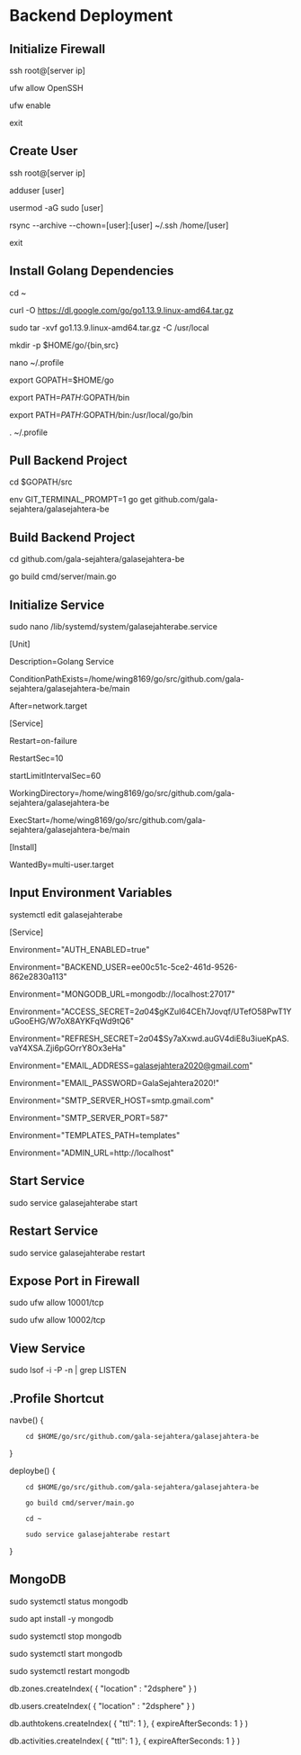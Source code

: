 # Backend Deployment

## Initialize Firewall

ssh root@[server ip]

ufw allow OpenSSH

ufw enable

exit

## Create User
ssh root@[server ip]

adduser [user]

usermod -aG sudo [user]

rsync --archive --chown=[user]:[user] ~/.ssh /home/[user]

exit

## Install Golang Dependencies

cd ~

curl -O https://dl.google.com/go/go1.13.9.linux-amd64.tar.gz

sudo tar -xvf go1.13.9.linux-amd64.tar.gz -C /usr/local

mkdir -p $HOME/go/{bin,src}

nano ~/.profile

export GOPATH=$HOME/go

export PATH=$PATH:$GOPATH/bin

export PATH=$PATH:$GOPATH/bin:/usr/local/go/bin

. ~/.profile

## Pull Backend Project

cd $GOPATH/src

env GIT_TERMINAL_PROMPT=1 go get github.com/gala-sejahtera/galasejahtera-be

## Build Backend Project

cd github.com/gala-sejahtera/galasejahtera-be

go build cmd/server/main.go

## Initialize Service

sudo nano /lib/systemd/system/galasejahterabe.service

[Unit]

Description=Golang Service

ConditionPathExists=/home/wing8169/go/src/github.com/gala-sejahtera/galasejahtera-be/main

After=network.target

[Service]

Restart=on-failure

RestartSec=10

startLimitIntervalSec=60

WorkingDirectory=/home/wing8169/go/src/github.com/gala-sejahtera/galasejahtera-be

ExecStart=/home/wing8169/go/src/github.com/gala-sejahtera/galasejahtera-be/main

[Install]

WantedBy=multi-user.target

## Input Environment Variables

systemctl edit galasejahterabe

[Service]

Environment="AUTH_ENABLED=true"

Environment="BACKEND_USER=ee00c51c-5ce2-461d-9526-862e2830a113"

Environment="MONGODB_URL=mongodb://localhost:27017"

Environment="ACCESS_SECRET=$2a$04$gKZuI64CEh7Jovqf/UTefO58PwT1YuGooEHG/W7oX8AYKFqWd9tQ6"

Environment="REFRESH_SECRET=$2a$04$Sy7aXxwd.auGV4diE8u3iueKpAS.vaY4XSA.Zji6pGOrrY8Ox3eHa"

Environment="EMAIL_ADDRESS=galasejahtera2020@gmail.com"

Environment="EMAIL_PASSWORD=GalaSejahtera2020!"

Environment="SMTP_SERVER_HOST=smtp.gmail.com"

Environment="SMTP_SERVER_PORT=587"

Environment="TEMPLATES_PATH=templates"

Environment="ADMIN_URL=http://localhost"

## Start Service

sudo service galasejahterabe start

## Restart Service

sudo service galasejahterabe restart

## Expose Port in Firewall

sudo ufw allow 10001/tcp

sudo ufw allow 10002/tcp

## View Service

sudo lsof -i -P -n | grep LISTEN

## .Profile Shortcut

navbe() {

        cd $HOME/go/src/github.com/gala-sejahtera/galasejahtera-be

}

deploybe() {

        cd $HOME/go/src/github.com/gala-sejahtera/galasejahtera-be

        go build cmd/server/main.go

        cd ~

        sudo service galasejahterabe restart

}

## MongoDB

sudo systemctl status mongodb

sudo apt install -y mongodb

sudo systemctl stop mongodb

sudo systemctl start mongodb

sudo systemctl restart mongodb

db.zones.createIndex( { "location" : "2dsphere" } )

db.users.createIndex( { "location" : "2dsphere" } )

db.authtokens.createIndex( { "ttl": 1 }, { expireAfterSeconds: 1 } )

db.activities.createIndex( { "ttl": 1 }, { expireAfterSeconds: 1 } )